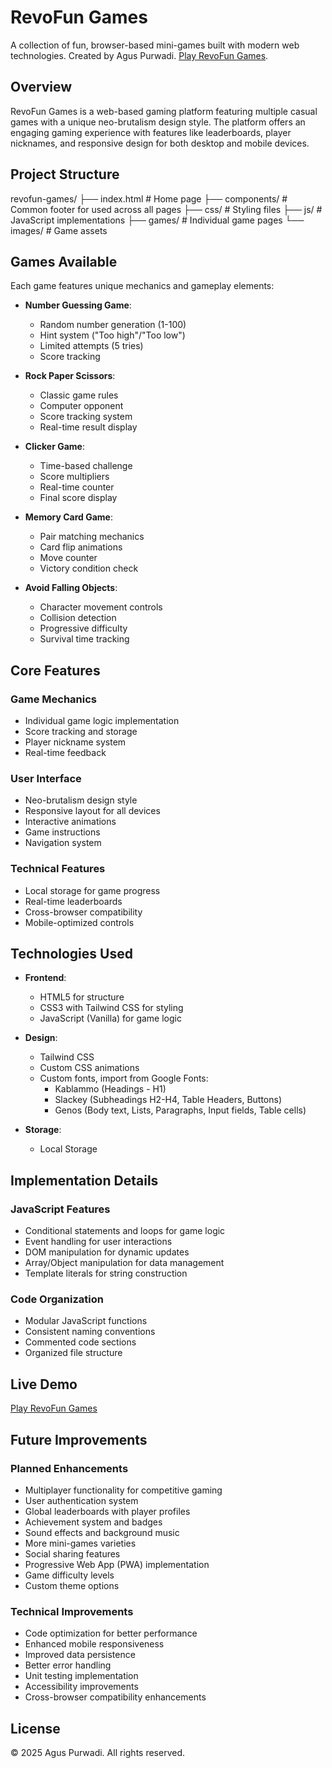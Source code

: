 # RevoFun Games

A collection of fun, browser-based mini-games built with modern web technologies. Created by Agus Purwadi. [Play RevoFun Games](https://revou-fsse-feb25.github.io/milestone-2-agusadico/).

## Overview

RevoFun Games is a web-based gaming platform featuring multiple casual games with a unique neo-brutalism design style. The platform offers an engaging gaming experience with features like leaderboards, player nicknames, and responsive design for both desktop and mobile devices.

## Project Structure

revofun-games/
├── index.html         # Home page
├── components/        # Common footer for used across all pages
├── css/               # Styling files
├── js/                # JavaScript implementations
├── games/             # Individual game pages
└── images/            # Game assets


## Games Available

Each game features unique mechanics and gameplay elements:

- **Number Guessing Game**: 
  - Random number generation (1-100)
  - Hint system ("Too high"/"Too low")
  - Limited attempts (5 tries)
  - Score tracking

- **Rock Paper Scissors**: 
  - Classic game rules
  - Computer opponent
  - Score tracking system
  - Real-time result display

- **Clicker Game**: 
  - Time-based challenge
  - Score multipliers
  - Real-time counter
  - Final score display

- **Memory Card Game**: 
  - Pair matching mechanics
  - Card flip animations
  - Move counter
  - Victory condition check

- **Avoid Falling Objects**: 
  - Character movement controls
  - Collision detection
  - Progressive difficulty
  - Survival time tracking

## Core Features

### Game Mechanics
- Individual game logic implementation
- Score tracking and storage
- Player nickname system
- Real-time feedback

### User Interface
- Neo-brutalism design style
- Responsive layout for all devices
- Interactive animations
- Game instructions
- Navigation system

### Technical Features
- Local storage for game progress
- Real-time leaderboards
- Cross-browser compatibility
- Mobile-optimized controls

## Technologies Used

- **Frontend**:
  - HTML5 for structure
  - CSS3 with Tailwind CSS for styling
  - JavaScript (Vanilla) for game logic
  
- **Design**:
  - Tailwind CSS
  - Custom CSS animations
  - Custom fonts, import from Google Fonts:
    - Kablammo (Headings - H1)
    - Slackey (Subheadings H2-H4, Table Headers, Buttons)
    - Genos (Body text, Lists, Paragraphs, Input fields, Table cells)

- **Storage**:
  - Local Storage

## Implementation Details

### JavaScript Features
- Conditional statements and loops for game logic
- Event handling for user interactions
- DOM manipulation for dynamic updates
- Array/Object manipulation for data management
- Template literals for string construction

### Code Organization
- Modular JavaScript functions
- Consistent naming conventions
- Commented code sections
- Organized file structure

## Live Demo

[Play RevoFun Games](https://revou-fsse-feb25.github.io/milestone-2-agusadico/)

## Future Improvements

### Planned Enhancements
- Multiplayer functionality for competitive gaming
- User authentication system
- Global leaderboards with player profiles
- Achievement system and badges
- Sound effects and background music
- More mini-games varieties
- Social sharing features
- Progressive Web App (PWA) implementation
- Game difficulty levels
- Custom theme options

### Technical Improvements
- Code optimization for better performance
- Enhanced mobile responsiveness
- Improved data persistence
- Better error handling
- Unit testing implementation
- Accessibility improvements
- Cross-browser compatibility enhancements

## License
© 2025 Agus Purwadi. All rights reserved.